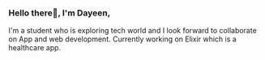 ### Hello there👋, I'm Dayeen,

I'm a student who is exploring tech world and I look forward to collaborate on App and web development.
Currently working on Elixir which is a healthcare app.


